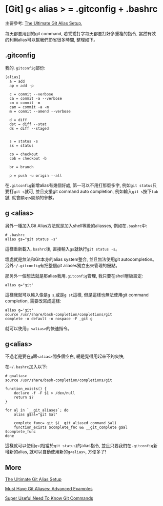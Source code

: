 # [Git] g< alias > = .gitconfig + .bashrc

主要參考: [The Ultimate Git Alias Setup](https://gist.github.com/mwhite/6887990), 

每天都要用到的git command, 若乖乖打字每天都要打好多重複的指令, 當然有效的利用alias可以幫我們節省很多時間, 整理如下。

## .gitconfig

我的`.gitconfig`部份: 

```
[alias]
  a = add
  ap = add -p

  c = commit --verbose
  ca = commit -a --verbose
  cm = commit -m
  cam = commit -a -m
  m = commit --amend --verbose

  d = diff
  dst = diff --stat
  ds = diff --staged
  

  s = status -s
  ss = status 

  co = checkout
  cob = checkout -b
  
  br = branch
  
  p = push -u origin --all
```

在`.gitconfig`新增alias有幾個好處, 第一可以不用打那麼多字, 例如`git status`只要打`git s`就可,
並且支援git command auto completion, 例如輸入`git s`按下`tab`鍵, 就會顯示`s`開頭的參數。

## g &lt;alias&gt;

另外一種加入Git Alias方法就是加入shell等級的aliasses,  例如在`.bashrc`中: 

``` 
# .bashrc
alias gs="git status -s"
```

這樣重新載入`.bashrc`後, 直接輸入`gs`就執行`git status -s`。

壞處就是無法和Git本身的alias system整合, 並且無法使用git autocompletion。另外`~/.gitconfig`有把整個git aliases獨立出來管理的優點。

那另外一個想法就是那alias我用`.gitconfig`管理, 我只要在shell層級設定:

```
alias g="git"
```

這樣我就可以輸入像是`g s`,或是`g st`這樣, 但是這樣也無法使用git command completion, 需要改寫成這樣: 

```
alias g='git'
source /usr/share/bash-completion/completions/git
complete -o default -o nospace -F _git g
```

就可以使用`g <alias>`的快速指令。 

## g&lt;alias&gt;

不過老是要在`g`跟`<alias>`間多個空白, 總是覺得用起來不夠爽快, 

在`~/.bashrc`加入以下: 

``` 
# g<alias>
source /usr/share/bash-completion/completions/git

function_exists() {
    declare -f -F $1 > /dev/null
    return $?
}

for al in `__git_aliases`; do
    alias g$al="git $al"

    complete_func=_git_$(__git_aliased_command $al)
    function_exists $complete_fnc && __git_complete g$al $complete_func
done
```

這樣就可以使用`gs`(相當於`git status`)的alias指令, 並且只要我們在`.gitconfig`新增新的alias, 就可以自動使用新的`g<alias>`, 方便多了!


## More 

[The Ultimate Git Alias Setup](https://gist.github.com/mwhite/6887990)

[Must Have Git Aliases: Advanced Examples](http://durdn.com/blog/2012/11/22/must-have-git-aliases-advanced-examples/)

[Super Useful Need To Know Git Commands](http://zackperdue.com/tutorials/super-useful-need-to-know-git-commands)
